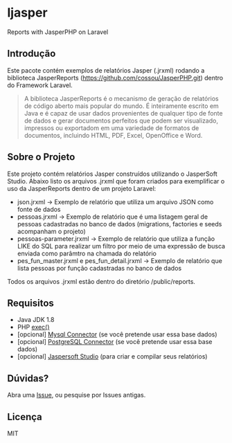 # ljasper
Reports with JasperPHP on Laravel

## Introdução
Este pacote contém exemplos de relatórios Jasper (.jrxml) rodando a biblioteca JasperReports (https://github.com/cossou/JasperPHP.git) dentro do Framework Laravel. 

> A biblioteca JasperReports é o mecanismo de geração de relatórios de código aberto mais popular do mundo. É inteiramente escrito em Java e é capaz de usar dados provenientes de qualquer tipo de fonte de dados e gerar documentos perfeitos que podem ser visualizado, impressos ou exportadom em uma variedade de formatos de documentos, incluindo HTML, PDF, Excel, OpenOffice e Word.

## Sobre o Projeto
Este projeto contém relatórios Jasper construídos utilizando o JasperSoft Studio. Abaixo listo os arquivos .jrxml que foram criados para exemplificar o uso da JasperReports dentro de um projeto Laravel:

* json.jrxml -> Exemplo de relatório que utiliza um arquivo JSON como fonte de dados
* pessoas.jrxml -> Exemplo de relatório que é uma listagem geral de pessoas cadastradas no banco de dados (migrations, factories e seeds acompanham o projeto)
* pessoas-parameter.jrxml -> Exemplo de relatório que utiliza a função LIKE do SQL para realizar um filtro por meio de uma expressão de busca enviada como parâmtro na chamada do relatório
* pes_fun_master.jrxml e pes_fun_detail.jrxml -> Exemplo de relatório que lista pessoas por função cadastradas no banco de dados

Todos os arquivos .jrxml estão dentro do diretório /public/reports.

## Requisitos

* Java JDK 1.8
* PHP [exec()](http://php.net/manual/function.exec.php)
* [opcional] [Mysql Connector](http://dev.mysql.com/downloads/connector/j/) (se você pretende usar essa base dados)
* [opcional] [PostgreSQL Connector](https://jdbc.postgresql.org/download.html) (se você pretende usar essa base dados)
* [opcional] [Jaspersoft Studio](http://community.jaspersoft.com/project/jaspersoft-studio) (para criar e compilar seus relatórios)



## Dúvidas?

Abra uma [Issue](https://github.com/phcayres/ljasper/issues), ou pesquise por Issues antigas.

## Licença

MIT

